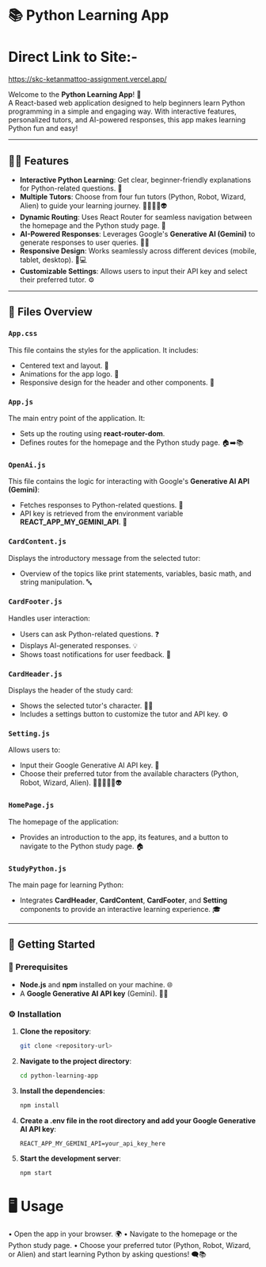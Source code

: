 # 📚 Python Learning App

# Direct Link to Site:-
https://skc-ketanmattoo-assignment.vercel.app/

Welcome to the **Python Learning App**! 🚀  
A React-based web application designed to help beginners learn Python programming in a simple and engaging way. With interactive features, personalized tutors, and AI-powered responses, this app makes learning Python fun and easy!

---

## 🧑‍🏫 Features

- **Interactive Python Learning**: Get clear, beginner-friendly explanations for Python-related questions. 🤖
- **Multiple Tutors**: Choose from four fun tutors (Python, Robot, Wizard, Alien) to guide your learning journey. 🐍🤖🧙‍♂️👽
- **Dynamic Routing**: Uses React Router for seamless navigation between the homepage and the Python study page. 🔄
- **AI-Powered Responses**: Leverages Google's **Generative AI (Gemini)** to generate responses to user queries. 🤖✨
- **Responsive Design**: Works seamlessly across different devices (mobile, tablet, desktop). 📱💻
- **Customizable Settings**: Allows users to input their API key and select their preferred tutor. ⚙️

---

## 📁 Files Overview

### `App.css`
This file contains the styles for the application. It includes:
- Centered text and layout. 📝
- Animations for the app logo. 🎨
- Responsive design for the header and other components. 📐

### `App.js`
The main entry point of the application. It:
- Sets up the routing using **react-router-dom**.
- Defines routes for the homepage and the Python study page. 🏠➡️📚

### `OpenAi.js`
This file contains the logic for interacting with Google's **Generative AI API (Gemini)**:
- Fetches responses to Python-related questions. 💬
- API key is retrieved from the environment variable **REACT_APP_MY_GEMINI_API**. 🔑

### `CardContent.js`
Displays the introductory message from the selected tutor:
- Overview of the topics like print statements, variables, basic math, and string manipulation. 🔤

### `CardFooter.js`
Handles user interaction:
- Users can ask Python-related questions. ❓
- Displays AI-generated responses. 💡
- Shows toast notifications for user feedback. 🎉

### `CardHeader.js`
Displays the header of the study card:
- Shows the selected tutor's character. 🧑‍🏫
- Includes a settings button to customize the tutor and API key. ⚙️

### `Setting.js`
Allows users to:
- Input their Google Generative AI API key. 🔑
- Choose their preferred tutor from the available characters (Python, Robot, Wizard, Alien). 👨‍💻🤖🧙‍♂️👽

### `HomePage.js`
The homepage of the application:
- Provides an introduction to the app, its features, and a button to navigate to the Python study page. 🏠

### `StudyPython.js`
The main page for learning Python:
- Integrates **CardHeader**, **CardContent**, **CardFooter**, and **Setting** components to provide an interactive learning experience. 🎓

---

## 🚀 Getting Started

### 🔧 Prerequisites
- **Node.js** and **npm** installed on your machine. 🌐
- A **Google Generative AI API key** (Gemini). 🧑‍💻

### ⚙️ Installation

1. **Clone the repository**:

   ```bash
   git clone <repository-url>
   ```
   
2. **Navigate to the project directory**:

    ```bash
    cd python-learning-app
    ```

3. **Install the dependencies**:

    ```bash
    npm install
    ```

4. **Create a .env file in the root directory and add your Google Generative AI API key**:

    ```env
    REACT_APP_MY_GEMINI_API=your_api_key_here
    ```

5. **Start the development server**:

    ```bash
    npm start
    ```

# 🖥️ Usage
• Open the app in your browser. 🌍
• Navigate to the homepage or the Python study page.
• Choose your preferred tutor (Python, Robot, Wizard, or Alien) and start learning Python by asking questions! 🗨️📚

